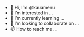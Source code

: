 - 👋 Hi, I’m @kauamenu
- 👀 I’m interested in ...
- 🌱 I’m currently learning ...
- 💞️ I’m looking to collaborate on ...
- 📫 How to reach me ...

<!---
kauamenu/kauamenu is a ✨ special ✨ repository because its `README.md` (this file) appears on your GitHub profile.
You can click the Preview link to take a look at your changes.
--->
